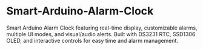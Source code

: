 # Smart-Arduino-Alarm-Clock
Smart Arduino Alarm Clock featuring real-time display, customizable alarms, multiple UI modes, and visual/audio alerts. Built with DS3231 RTC, SSD1306 OLED, and interactive controls for easy time and alarm management.
